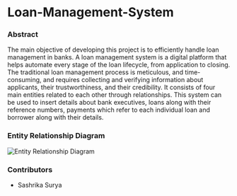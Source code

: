 # Loan-Management-System

### Abstract
The main objective of developing this project is to efficiently handle loan management in banks. A loan management system is a digital platform that helps automate every stage of the loan lifecycle, from application to closing. The traditional loan management process is meticulous, and time-consuming, and requires collecting and verifying information about applicants, their trustworthiness, and their credibility.
It consists of four main entities related to each other through relationships. This system can be used to insert details about bank executives, loans along with their reference numbers, payments which refer to each individual loan and borrower along with their details.

### Entity Relationship Diagram
![Entity Relationship Diagram](https://user-images.githubusercontent.com/52353601/164156500-b622cb52-92fa-42ea-ad0c-59c9c697b6df.jpeg)


### Contributors
- Sashrika Surya
